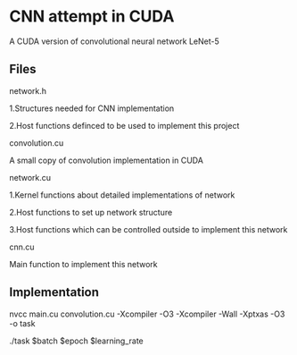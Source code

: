 # CNN attempt in CUDA

A CUDA version of convolutional neural network LeNet-5

## Files

network.h

1.Structures needed for CNN implementation

2.Host functions definced to be used to implement this project

convolution.cu

A small copy of convolution implementation in CUDA

network.cu

1.Kernel functions about detailed implementations of network

2.Host functions to set up network structure

3.Host functions which can be controlled outside to implement this network

cnn.cu

Main function to implement this network

## Implementation

nvcc main.cu convolution.cu -Xcompiler -O3 -Xcompiler -Wall -Xptxas -O3 -o task

./task $batch $epoch $learning_rate
